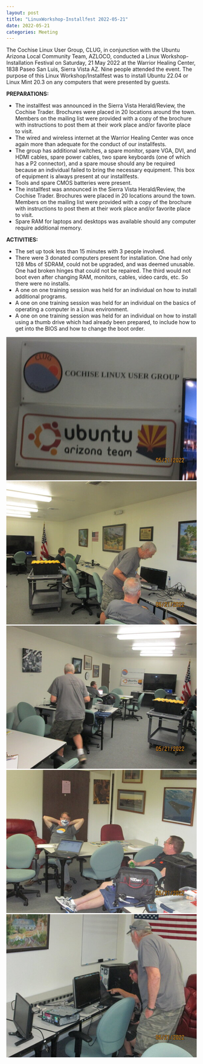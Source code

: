 ```yaml
---
layout: post
title: "LinuxWorkshop-Installfest 2022-05-21"
date: 2022-05-21
categories: Meeting
---
```


The Cochise Linux User Group, CLUG, in conjunction with the Ubuntu Arizona Local Community Team, AZLOCO, conducted a Linux Workshop-Installation Festival on Saturday, 21 May 2022 at the Warrior Healing Center, 1838 Paseo San Luis, Sierra Vista AZ.  Nine people attended the event.  The purpose of this Linux Workshop/Installfest was to install Ubuntu 22.04 or Linux Mint 20.3 on any computers that were presented by guests.

**PREPARATIONS:**

 * The installfest was announced in the Sierra Vista Herald/Review, the Cochise Trader. Brochures were placed in 20 locations around the town.  Members on the mailing list were provided with a copy of the brochure with instructions to post them at their work place and/or favorite place to visit.
 * The wired and wireless internet at the Warrior Healing Center was once again more than adequate for the conduct of our installfests.
 * The group has additional switches, a spare monitor, spare VGA, DVI, and HDMI cables, spare power cables, two spare keyboards (one of which has a P2 connector), and a spare mouse should any be required because an individual failed to bring the necessary equipment.  This box of equipment is always present at our installfests.
 * Tools and spare CMOS batteries were present.
 * The installfest was announced in the Sierra Vista Herald/Review, the Cochise Trader. Brochures were placed in 20 locations around the town.  Members on the mailing list were provided with a copy of the brochure with instructions to post them at their work place and/or favorite place to visit.
 * Spare RAM for laptops and desktops was available should any computer require additional memory.

**ACTIVITIES:**

 * The set up took less than 15 minutes with 3 people involved.
 * There were 3 donated computers present for installation.  One had only 128 Mbs of SDRAM, could not be upgraded, and was deemed unusable.  One had broken hinges that could not be repaired.  The third would not boot even after changing RAM, monitors, cables, video cards, etc.  So there were no installs.
 * A one on one training session was held for an individual on how to install additional programs.
 * A one on one training session was held for an individual on the basics of operating a computer in a Linux environment.
 * A one on one training session was held for an individual on how to install using a thumb drive which had already been prepared, to include how to get into the BIOS and how to change the boot order.

![alt text](https://raw.githubusercontent.com/CochiseLinuxUsersGroup/CochiseLinuxUsersGroup.github.io/master/images2/rsz_sv_installfest_2022-05-21_3.jpg)
![alt text](https://raw.githubusercontent.com/CochiseLinuxUsersGroup/CochiseLinuxUsersGroup.github.io/master/images2/rsz_sv_installfest_2022-05-21_1.jpg)
![alt text](https://raw.githubusercontent.com/CochiseLinuxUsersGroup/CochiseLinuxUsersGroup.github.io/master/images2/rsz_sv_installfest_2022-05-21_2.jpg)
![alt text](https://raw.githubusercontent.com/CochiseLinuxUsersGroup/CochiseLinuxUsersGroup.github.io/master/images2/rsz_sv_installfest_2022-05-21_4.jpg)
![alt text](https://raw.githubusercontent.com/CochiseLinuxUsersGroup/CochiseLinuxUsersGroup.github.io/master/images2/rsz_sv_installfest_2022-05-21_5.jpg)
